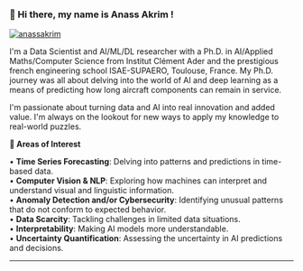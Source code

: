 
<!-- Presentation -->

### 👋 Hi there, my name is Anass Akrim !

<p align="center">

   <a   href="https://www.linkedin.com/in/anass-akrim/" target="blank"><img align="center" src="https://img.shields.io/badge/-LinkedIn-039BE5?style=for-the-badge&logo=Linkedin&logoColor=white&link=https://www.linkedin.com/in/anass-akrim/" alt="anassakrim"/></a>
</p>

I'm a Data Scientist and AI/ML/DL researcher with a Ph.D. in AI/Applied Maths/Computer Science from Institut Clément Ader and the prestigious french engineering school ISAE-SUPAERO, Toulouse, France. My Ph.D. journey was all about delving into the world of AI and deep learning as a means of predicting how long aircraft components can remain in service.

I'm passionate about turning data and AI into real innovation and added value. I'm always on the lookout for new ways to apply my knowledge to real-world puzzles.


**🚀 Areas of Interest**

• **Time Series Forecasting**: Delving into patterns and predictions in time-based data.<br>
• **Computer Vision & NLP**: Exploring how machines can interpret and understand visual and linguistic information.<br>
• **Anomaly Detection and/or Cybersecurity**: Identifying unusual patterns that do not conform to expected behavior.<br>
• **Data Scarcity**: Tackling challenges in limited data situations.<br>
• **Interpretability**: Making AI models more understandable.<br>
• **Uncertainty Quantification**: Assessing the uncertainty in AI predictions and decisions.

---
